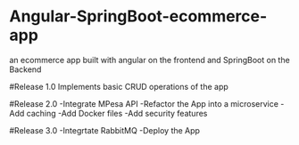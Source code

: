 # Angular-SpringBoot-ecommerce-app
an ecommerce app built with angular on the frontend and SpringBoot on the Backend

#Release 1.0
Implements basic CRUD operations of the app

#Release 2.0
-Integrate MPesa API
-Refactor the App into a microservice
-Add caching
-Add Docker files
-Add security features

#Release 3.0
-Integrtate RabbitMQ
-Deploy the App

